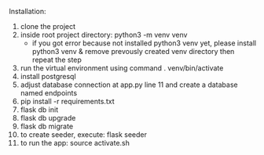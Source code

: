 Installation:
1. clone the project
2. inside root project directory: python3 -m venv venv
   - if you got error because not installed python3 venv yet, please install python3 venv & remove prevously created venv directory then repeat the step
3. run the virtual environment using command . venv/bin/activate
4. install postgresql 
5. adjust database connection at app.py line 11 and create a database named endpoints
6. pip install -r requirements.txt
7. flask db init
8. flask db upgrade
9. flask db migrate
10. to create seeder, execute: flask seeder 
11. to run the app: source activate.sh
